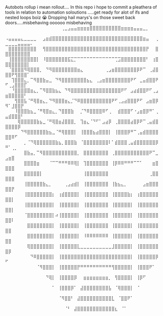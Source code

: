 Autobots rollup i mean rollout....
In this repo i hope to commit a pleathera of tools in relation to automation soloutions .....get ready for alot of ifs and nested loops boiz 😭 
Dropping hail marys's on those sweet back doors.....misbehaving oooooo misbehaving
⠀⠀⠀⠀⠀⠀⠀⠀⠀⠀⠀⠀⠀⠀⠀⠀⠀⠀⢀⣀⣠⣤⣤⣶⣶⣶⣶⣿⣿⣿⣿⣿⣿⣿⣿⣿⣿⣶⣶⣶⣶⣤⣤⣤⣀⡀⠀⠀⠀⠀⠀⠀⠀⠀⠀⠀⠀⠀⠀⠀⠀
⠠⣤⣤⣤⣤⣄⣀⣀⣀⣀⠀⠀⣠⣶⣾⣿⣿⣿⣿⣿⣿⣿⣿⣿⣿⣿⣿⣿⣿⣿⣿⣿⣿⣿⣿⣿⣿⣿⣿⣿⣿⣿⣿⣿⣶⣤⠀⠀⢀⣀⣀⣀⣀⣤⣤⣤⣤⠄
⠀⣿⣿⣿⣿⣿⣿⣿⣿⣿⠀⠀⢻⣿⣿⣿⣿⣿⣿⣿⣿⣿⣿⣿⣿⣿⣿⣿⣿⣿⣿⣿⣿⣿⣿⣿⣿⣿⣿⣿⣿⣿⣿⣿⣿⡟⠀⠀⣿⣿⣿⣿⣿⣿⣿⣿⣿⠀
⠀⢸⣿⣿⣿⣿⣿⣿⣿⣿⡇⠀⠸⣿⣿⣿⣿⣿⣿⣿⣯⣍⡉⠉⠉⠉⠉⠉⠉⠉⠉⠉⠉⠉⠉⢉⣩⣿⣿⣿⣿⣿⣿⣿⣿⠃⠀⢰⣿⣿⣿⣿⣿⣿⣿⣿⡇⠀
⠀⠈⣿⣿⣿⣿⠻⢿⣿⣿⣿⡀⠀⠙⠻⣿⣿⣿⣿⣿⣿⣿⣿⣶⣄⠀⠀⠀⠀⠀⠀⠀⢀⣠⣶⣿⣿⣿⣿⣿⣿⣿⡿⠟⠉⠀⢀⣼⣿⣿⣿⠟⢻⣿⣿⣿⠁⠀
⠀⠀⢹⣿⣿⣿⣄⡀⠉⠻⣿⣿⣷⣤⣀⠀⠙⠻⣿⣿⣿⣿⣿⣿⣿⣿⣦⣄⠀⢀⣠⣶⣿⣿⣿⣿⣿⣿⣿⣿⠟⠋⠀⣀⣤⣾⣿⣿⠟⠋⢀⣠⣿⣿⣿⡏⠀⠀
⠀⠀⠘⣿⣿⣿⣿⣿⣶⣄⡀⠉⠻⣿⣿⣷⣦⣄⠀⠙⠻⣿⣿⣿⣿⣿⣿⣿⣿⣿⣿⣿⣿⣿⣿⣿⣿⠟⠋⠀⣠⣴⣾⣿⣿⠟⠋⢀⣠⣶⣿⣿⣿⣿⣿⠃⠀⠀
⠀⠀⠀⢻⣿⣿⣧⠈⠛⢿⣿⣶⣄⡀⠙⠻⣿⣿⣿⣶⣄⡈⠙⠿⣿⣿⣿⣿⣿⣿⣿⣿⣿⣿⠟⠋⢀⣠⣴⣿⣿⣿⠟⠋⠀⣠⣶⣿⡿⠻⠁⣸⣿⣿⡟⠀⠀⠀
⠀⠀⠀⠸⣿⣿⣿⣷⣦⣀⠈⠛⢿⣿⣶⣄⡀⠙⣿⣿⣿⣷⠀⠀⡈⠙⠿⣿⣿⣿⣿⠿⠋⢀⠀⠀⣾⣿⣿⣿⠋⠐⣠⣶⣿⡿⠛⠁⢀⣤⣾⣿⣿⣿⠃⠀⠀⠀
⠀⠀⠀⠀⢿⣿⣿⣿⣿⣿⣷⣦⣀⠈⠛⢿⣿⣶⣼⣿⣿⣿⡀⠀⢹⣶⣄⠈⠙⠋⠁⣠⣴⡿⠀⢀⣿⣿⣿⣿⣴⣿⡿⠟⠉⢀⣤⣾⣿⣿⣿⣿⣿⡿⠀⠀⠀⠀
⠀⠀⠀⠀⠀⠙⠻⣿⣿⣿⣿⣿⣿⣷⣦⣀⠈⠛⢿⣿⣿⣿⡇⠀⢸⣿⣿⣿⣦⣴⣿⣿⣿⡇⠀⢸⣿⣿⣿⡿⠛⠉⢀⣤⣾⣿⣿⣿⣿⣿⣿⠿⠋⠀⠀⠀⠀⠀
⠀⠀⠀⠀⠀⠀⡀⠈⠙⢿⣿⣿⣿⣿⣿⣿⣷⣦⡀⣿⣿⣿⣷⠀⠈⣿⣿⣿⣿⣿⣿⣿⣿⠇⠁⣾⣿⣿⣿⢀⣤⣾⣿⣿⣿⣿⣿⣿⡿⠛⠁⢀⡀⠀⠀⠀⠀⠀
⠀⠀⠀⠀⠀⠀⣿⣷⣤⡀⠉⠻⣿⣿⣿⣿⣿⣿⣿⣿⣿⣿⣿⡀⠀⣿⣿⣿⣿⣿⣿⣿⣿⠀⢀⣿⣿⣿⣿⣿⣿⣿⣿⣿⣿⣿⠟⠉⣀⣠⣶⣿⠀⠀⠀⠀⠀⠀
⠀⠀⠀⠀⠀⠀⣿⣿⣿⣿⣶⠀⠀⠀⠈⠉⠉⠛⠛⠛⠿⠿⢿⡇⠀⢹⣿⣿⣿⣿⣿⣿⣿⠀⢸⡿⠿⠿⠛⠛⠛⠉⠉⠁⠀⠀⠀⣶⣿⣿⣿⣿⠀⠀⠀⠀⠀⠀
⠀⠀⠀⠀⠀⠀⣿⣿⣿⣿⣿⡇⠀⠀⠀⠀⠀⠀⠀⠀⠀⠀⠀⠀⠀⢸⣿⣿⣿⣿⣿⣿⣿⠀⠀⠀⠀⠀⠀⠀⠀⠀⠀⠀⠀⠀⢀⣿⣿⣿⣿⣿⠀⠀⠀⠀⠀⠀
⠀⠀⠀⠀⠀⠀⢸⣿⣿⣿⣿⣿⣷⣄⡀⠀⠀⠀⠀⢀⣠⣴⣾⡇⠀⢸⣿⣿⣿⣿⣿⣿⣿⠀⢸⣷⣦⣄⡀⠀⠀⠀⠀⠀⣠⣶⣿⣿⣿⣿⣿⡟⠀⠀⠀⠀⠀⠀
⠀⠀⠀⠀⠀⠀⢸⣿⣿⣿⣿⣿⣿⣿⣿⡆⠀⢰⣾⣿⣿⣿⣿⡇⠀⢸⣿⣿⣿⣿⣿⣿⣿⠀⢸⣿⣿⣿⣿⣷⡆⠀⢰⣿⣿⣿⣿⣿⣿⣿⣿⡇⠀⠀⠀⠀⠀⠀
⠀⠀⠀⠀⠀⠀⢸⣿⣿⣿⣿⣿⣿⣿⣿⡇⠀⢸⣿⣿⣿⣿⣿⡇⠀⢸⣿⣿⣿⣿⣿⣿⣿⠀⢸⣿⣿⣿⣿⣿⡇⠀⢸⣿⣿⣿⣿⣿⣿⣿⣿⡇⠀⠀⠀⠀⠀⠀
⠀⠀⠀⠀⠀⠀⠈⣿⣿⣿⣿⣿⣿⣿⣿⡇⠴⢸⣿⣿⣿⣿⣿⡇⠀⢸⣿⣿⣿⣿⣿⣿⣿⠀⢸⣿⣿⣿⣿⣿⡇⠀⢸⣿⣿⣿⣿⣿⣿⣿⣿⠇⠀⠀⠀⠀⠀⠀
⠀⠀⠀⠀⠀⠀⠀⣿⣿⣿⣿⣿⣿⣿⣿⡇⠀⢸⣿⣿⣿⣿⣿⡇⠀⢸⣿⣿⣿⣿⣿⣿⣿⠀⢸⣿⣿⣿⣿⣿⡇⠀⢸⣿⣿⣿⣿⣿⣿⣿⣿⠀⠀⠀⠀⠀⠀⠀
⠀⠀⠀⠀⠀⠀⠀⣿⣿⣿⣿⣿⣿⣿⣿⡇⠀⢸⣿⣿⣿⣿⣿⡇⠀⠸⠿⠿⠿⠿⠿⠿⠿⠀⢸⣿⣿⣿⣿⣿⡇⠀⢸⣿⣿⣿⣿⣿⣿⣿⣿⠀⠀⠀⠀⠀⠀⠀
⠀⠀⠀⠀⠀⠀⠀⢿⣿⣿⣿⣿⣿⣿⣿⡇⠀⢸⣿⣿⣿⣿⣿⣇⣀⣀⣀⣀⣀⣀⣀⣀⣀⣀⣸⣿⣿⣿⣿⣿⡇⠀⢸⣿⣿⣿⣿⣿⣿⣿⡿⠀⠀⠀⠀⠀⠀⠀
⠀⠀⠀⠀⠀⠀⠀⠀⠙⠿⣿⣿⣿⣿⣿⡇⠀⢸⣿⣿⣿⣿⣿⣿⣿⣿⣿⣿⣿⣿⣿⣿⣿⣿⣿⣿⣿⣿⣿⣿⡇⠀⢸⣿⣿⣿⣿⣿⡿⠋⠀⠀⠀⠀⠀⠀⠀⠀
⠀⠀⠀⠀⠀⠀⠀⠀⠀⠀⠈⠻⣿⣿⣿⡇⠀⢸⣿⣿⣿⣿⣿⡟⠛⠛⠛⠛⠛⠛⠛⠛⠛⠛⢻⣿⣿⣿⣿⣿⡇⠀⢸⣿⣿⣿⠟⠁⠀⠀⠀⠀⠀⠀⠀⠀⠀⠀
⠀⠀⠀⠀⠀⠀⠀⠀⠀⠀⠀⠀⠀⠙⢿⡇⠀⢸⣿⣿⣿⣿⡿⠀⠀⣶⣶⣶⣶⣶⣶⣶⣶⡀⠀⢻⣿⣿⣿⣿⡇⠀⢸⡿⠋⠀⠀⠀⠀⠀⠀⠀⠀⠀⠀⠀⠀⠀
⠀⠀⠀⠀⠀⠀⠀⠀⠀⠀⠀⠀⠀⠀⠀⠁⠀⢸⣿⣿⣿⡿⠁⠀⣼⣿⣿⣿⣿⣿⣿⣿⣿⣧⠀⠈⢿⣿⣿⣿⡇⠀⠈⠀⠀⠀⠀⠀⠀⠀⠀⠀⠀⠀⠀⠀⠀⠀
⠀⠀⠀⠀⠀⠀⠀⠀⠀⠀⠀⠀⠀⠀⠀⠀⠀⠈⠻⣿⣿⠃⠀⣼⣿⣿⣿⣿⣿⣿⣿⣿⣿⣿⣇⠀⠈⣿⣿⠟⠁⠀⠀⠀⠀⠀⠀⠀⠀⠀⠀⠀⠀⠀⠀⠀⠀⠀
⠀⠀⠀⠀⠀⠀⠀⠀⠀⠀⠀⠀⠀⠀⠀⠀⠀⠀⠀⠈⠃⠀⣼⣿⣿⣿⣿⣿⣿⣿⣿⣿⣿⣿⣿⣆⠀⠈⠁⠀⠀⠀⠀⠀⠀⠀⠀⠀⠀⠀⠀⠀⠀⠀⠀⠀⠀⠀
